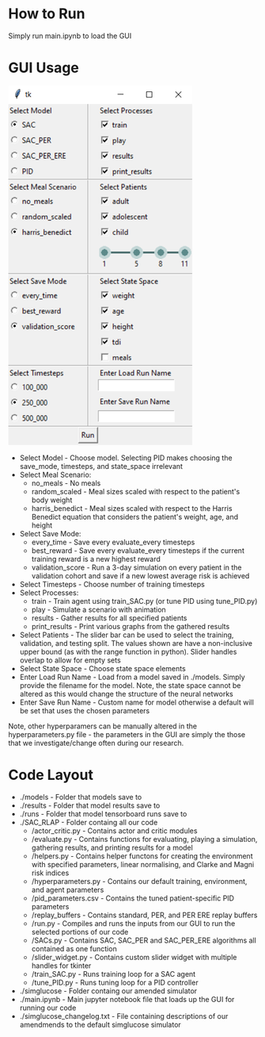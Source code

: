 # How to Run
Simply run main.ipynb to load the GUI

# GUI Usage
![](GUI.png)
- Select Model - Choose model. Selecting PID makes choosing the save_mode, timesteps, and state_space irrelevant
- Select Meal Scenario:
  - no_meals - No meals
  - random_scaled - Meal sizes scaled with respect to the patient's body weight
  - harris_benedict - Meal sizes scaled with respect to the Harris Benedict equation that considers the patient's weight, age, and height
- Select Save Mode:
  - every_time - Save every evaluate_every timesteps
  - best_reward - Save every evaluate_every timesteps if the current training reward is a new highest reward
  - validation_score - Run a 3-day simulation on every patient in the validation cohort and save if a new lowest average risk is achieved
- Select Timesteps - Choose number of training timesteps
- Select Processes:
  - train - Train agent using train_SAC.py (or tune PID using tune_PID.py)
  - play - Simulate a scenario with animation
  - results - Gather results for all specified patients
  - print_results - Print various graphs from the gathered results
- Select Patients - The slider bar can be used to select the training, validation, and testing split. The values shown are have a non-inclusive upper bound (as with the range function in python). Slider handles overlap to allow for empty sets
- Select State Space - Choose state space elements
- Enter Load Run Name - Load from a model saved in ./models. Simply provide the filename for the model. Note, the state space cannot be altered as this would change the structure of the neural networks
- Enter Save Run Name - Custom name for model otherwise a default will be set that uses the chosen parameters

Note, other hyperparamers can be manually altered in the hyperparameters.py file - the parameters in the GUI are simply the those that we investigate/change often during our research.

# Code Layout
- ./models - Folder that models save to
- ./results - Folder that model results save to
- ./runs - Folder that model tensorboard runs save to
- ./SAC_RLAP - Folder containg all our code
  - /actor_critic.py - Contains actor and critic modules
  - /evaluate.py - Contains functions for evaluating, playing a simulation, gathering results, and printing results for a model
  - /helpers.py - Contains helper functons for creating the environment with specified parameters, linear normalising, and Clarke and Magni risk indices
  - /hyperparameters.py - Contains our default training, environment, and agent parameters
  - /pid_parameters.csv - Contains the tuned patient-specific PID parameters
  - /replay_buffers - Contains standard, PER, and PER ERE replay buffers
  - /run.py - Compiles and runs the inputs from our GUI to run the selected portions of our code
  - /SACs.py - Contains SAC, SAC_PER and SAC_PER_ERE algorithms all contained as one function
  - /slider_widget.py - Contains custom slider widget with multiple handles for tkinter
  - /train_SAC.py - Runs training loop for a SAC agent
  - /tune_PID.py - Runs tuning loop for a PID controller
- ./simglucose - Folder containg our amended simulator
- ./main.ipynb - Main jupyter notebook file that loads up the GUI for running our code
- ./simglucose_changelog.txt - File containing descriptions of our amendmends to the default simglucose simulator